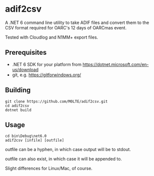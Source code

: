 # adif2csv
A .NET 6 command line utility to take ADIF files and convert them to the CSV format required for OARC's 12 days of OARCmas event.

Tested with Cloudlog and N1MM+ export files.

## Prerequisites
- .NET 6 SDK for your platform from https://dotnet.microsoft.com/en-us/download
- git, e.g. https://gitforwindows.org/

## Building

```
git clone https://github.com/M0LTE/adif2csv.git
cd adif2csv
dotnet build 
```

## Usage

```
cd bin\Debug\net6.0
adif2csv [infile] [outfile]
```

outfile can be a hyphen, in which case output will be to stdout.

outfile can also exist, in which case it will be appended to.

Slight differences for Linux/Mac, of course.
